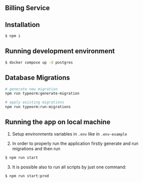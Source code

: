 ## Billing Service 

## Installation
```bash
$ npm i
```

## Running development environment

```bash
$ docker compose up -d postgres
```

## Database Migrations

```bash
# generate new migration
npm run typeorm:generate-migration

# apply existing migrations
npm run typeorm:run-migrations
```

## Running the app on local machine

1. Setup environments variables in `.env` like in `.env-example`

2. In order to properly run the application firstly generate and run migrations and then run 
```bash
$ npm run start
```
3. It is possible also to run all scripts by just one command:

```bash
$ npm run start:prod
```